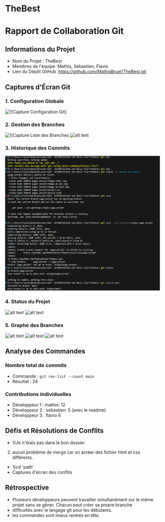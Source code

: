 # TheBest

# Rapport de Collaboration Git

## Informations du Projet
- Nom du Projet : TheBest
- Membres de l'équipe :Mathis, Sébastien, Flavio 
- Lien du Dépôt GitHub :https://github.com/MathisBruel/TheBest.git

## Captures d'Écran Git

### 1. Configuration Globale
![!\[Capture Configuration Git\]](<imgGIT/Capture d'écran 2025-03-04 103409.png>)

### 2. Gestion des Branches
![!\[Capture Liste des Branches](<imgGIT/Capture d'écran 2025-01-21 092301.png>)
![alt text](<imgGIT/Capture d'écran 2025-01-21 100153.png>)

### 3. Historique des Commits
![!\[Capture Historique Commits\]](<imgGIT/envoie de ma partie 1.png>)
### 4. Status du Projet
![alt text](<imgGIT/Capture d'écran 2025-03-04 104656.png>)
![alt text](<imgGIT/Capture d'écran 2025-03-04 104713.png>)

### 5. Graphe des Branches
![alt text](<imgGIT/Capture d'écran 2025-03-04 105242.png>)
![alt text](<imgGIT/Capture d'écran 2025-03-04 105255.png>)
![alt text](<imgGIT/Capture d'écran 2025-03-04 105330.png>)
## Analyse des Commandes

### Nombre total de commits
- Commande : `git rev-list --count main`
- Résultat : 24

### Contributions individuelles
- Développeur 1 : mathis: 12
- Développeur 2 : sebastien: 5 (avec le readme)
- Développeur 3 :  flavio 6

## Défis et Résolutions de Conflits
- 1)Je n'étais pas dans le bon dossier 
2) aucun problème de merge car on acréer des fichier html et css différents.
- 1)cd 'path'
- Captures d'écran des conflits

## Rétrospective
- Plusieurs développeurs peuvent travailler simultanément sur le même projet sans se gêner. Chacun peut créer sa propre branche
- difficultés avec le langage git pour les débutants.
- les commandes sont mieux rentrés en tête.

